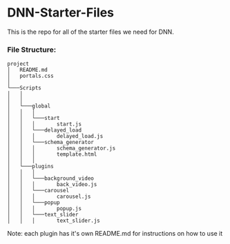 # DNN-Starter-Files

This is the repo for all of the starter files we need for DNN. 

### File Structure:
```
project
│   README.md
│   portals.css   
│
└───Scripts
│   │
│   │
│   └───global
│   │   │
│   │   └───start
│   │   │       start.js
│   │   └───delayed_load
│   │   │       delayed_load.js
│   │   └───schema_generator
│   │   │       schema_generator.js
│   │   │       template.html
│   │   │
│   └───plugins
│   │   │
│   │   └───background_video
│   │   │       back_video.js
│   │   └───carousel
│   │   │       carousel.js
│   │   └───popup
│   │   │       popup.js
│   │   └───text_slider
│   │   │       text_slider.js
```

Note: each plugin has it's own README.md for instructions on how to use it
